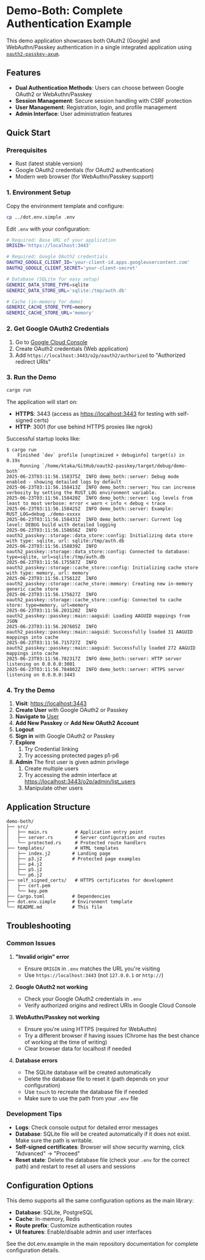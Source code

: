 # Demo-Both: Complete Authentication Example

This demo application showcases both OAuth2 (Google) and WebAuthn/Passkey authentication in a single integrated application using [`oauth2-passkey-axum`](https://crates.io/crates/oauth2-passkey-axum).

## Features

- **Dual Authentication Methods**: Users can choose between Google OAuth2 or WebAuthn/Passkey
- **Session Management**: Secure session handling with CSRF protection
- **User Management**: Registration, login, and profile management
- **Admin Interface**: User administration features

## Quick Start

### Prerequisites

- Rust (latest stable version)
- Google OAuth2 credentials (for OAuth2 authentication)
- Modern web browser (for WebAuthn/Passkey support)

### 1. Environment Setup

Copy the environment template and configure:

```bash
cp ../dot.env.simple .env
```

Edit `.env` with your configuration:

```bash
# Required: Base URL of your application
ORIGIN='https://localhost:3443'

# Required: Google OAuth2 credentials
OAUTH2_GOOGLE_CLIENT_ID='your-client-id.apps.googleusercontent.com'
OAUTH2_GOOGLE_CLIENT_SECRET='your-client-secret'

# Database (SQLite for easy setup)
GENERIC_DATA_STORE_TYPE=sqlite
GENERIC_DATA_STORE_URL='sqlite:/tmp/auth.db'

# Cache (in-memory for demo)
GENERIC_CACHE_STORE_TYPE=memory
GENERIC_CACHE_STORE_URL='memory'
```

### 2. Get Google OAuth2 Credentials

1. Go to [Google Cloud Console](https://console.cloud.google.com/apis/credentials)
2. Create OAuth2 credentials (Web application)
3. Add `https://localhost:3443/o2p/oauth2/authorized` to "Authorized redirect URIs"

### 3. Run the Demo

```bash
cargo run
```

The application will start on:

- **HTTPS**: 3443 (access as <https://localhost:3443> for testing with self-signed certs)
- **HTTP**: 3001 (for use behind HTTPS proxies like ngrok)

Successful startup looks like:

```text
$ cargo run 
    Finished `dev` profile [unoptimized + debuginfo] target(s) in 0.19s
     Running `/home/ktaka/GitHub/oauth2-passkey/target/debug/demo-both`
2025-06-23T03:11:56.158375Z  INFO demo_both::server: Debug mode enabled - showing detailed logs by default
2025-06-23T03:11:56.158413Z  INFO demo_both::server: You can increase verbosity by setting the RUST_LOG environment variable.
2025-06-23T03:11:56.158420Z  INFO demo_both::server: Log levels from least to most verbose: error < warn < info < debug < trace
2025-06-23T03:11:56.158425Z  INFO demo_both::server: Example: RUST_LOG=debug ./demo-xxxxx
2025-06-23T03:11:56.158431Z  INFO demo_both::server: Current log level: DEBUG build with detailed logging
2025-06-23T03:11:56.158656Z  INFO oauth2_passkey::storage::data_store::config: Initializing data store with type: sqlite, url: sqlite:/tmp/auth.db
2025-06-23T03:11:56.158839Z  INFO oauth2_passkey::storage::data_store::config: Connected to database: type=sqlite, url=sqlite:/tmp/auth.db
2025-06-23T03:11:56.175587Z  INFO oauth2_passkey::storage::cache_store::config: Initializing cache store with type: memory, url: memory
2025-06-23T03:11:56.175612Z  INFO oauth2_passkey::storage::cache_store::memory: Creating new in-memory generic cache store
2025-06-23T03:11:56.175627Z  INFO oauth2_passkey::storage::cache_store::config: Connected to cache store: type=memory, url=memory
2025-06-23T03:11:56.203120Z  INFO oauth2_passkey::passkey::main::aaguid: Loading AAGUID mappings from JSON
2025-06-23T03:11:56.207605Z  INFO oauth2_passkey::passkey::main::aaguid: Successfully loaded 31 AAGUID mappings into cache
2025-06-23T03:11:56.715727Z  INFO oauth2_passkey::passkey::main::aaguid: Successfully loaded 272 AAGUID mappings into cache
2025-06-23T03:11:56.782317Z  INFO demo_both::server: HTTP server listening on 0.0.0.0:3001
2025-06-23T03:11:56.784802Z  INFO demo_both::server: HTTPS server listening on 0.0.0.0:3443
```

### 4. Try the Demo

1. **Visit**: <https://localhost:3443>
2. **Create User** with Google OAuth2 or Passkey
3. **Navigate to** [User](https://localhost:3443/o2p/user/summary)
4. **Add New Passkey** or **Add New OAuth2 Account**
5. **Logout**
6. **Sign in** with Google OAuth2 or Passkey
7. **Explore**
   1. Try Credential linking
   2. Try accessing protected pages p1-p6
8. **Admin** The first user is given admin privilege
   1. Create multiple users
   2. Try accessing the admin interface at <https://localhost:3443/o2p/admin/list_users>
   3. Manipulate other users

## Application Structure

```text
demo-both/
├── src/
│   ├── main.rs          # Application entry point
│   ├── server.rs        # Server configuration and routes
│   └── protected.rs     # Protected route handlers
├── templates/           # HTML templates
│   ├── index.j2        # Landing page
│   ├── p3.j2           # Protected page examples
│   ├── p4.j2
│   ├── p5.j2
│   └── p6.j2
├── self_signed_certs/   # HTTPS certificates for development
│   ├── cert.pem
│   └── key.pem
├── Cargo.toml          # Dependencies
├── dot.env.simple      # Environment template
└── README.md           # This file
```

## Troubleshooting

### Common Issues

1. **"Invalid origin" error**
   - Ensure `ORIGIN` in `.env` matches the URL you're visiting
   - Use `https://localhost:3443` (not `127.0.0.1` or `http://`)

2. **Google OAuth2 not working**
   - Check your Google OAuth2 credentials in `.env`
   - Verify authorized origins and redirect URIs in Google Cloud Console

3. **WebAuthn/Passkey not working**
   - Ensure you're using HTTPS (required for WebAuthn)
   - Try a different browser if having issues (Chrome has the best chance of working at the time of writing)
   - Clear browser data for localhost if needed

4. **Database errors**
   - The SQLite database will be created automatically  
   - Delete the database file to reset it (path depends on your configuration)
   - Use `touch` to recreate the database file if needed
   - Make sure to use the path from your `.env` file

### Development Tips

- **Logs**: Check console output for detailed error messages
- **Database**: SQLite file will be created automatically if it does not exist. Make sure the path is writable.
- **Self-signed certificates**: Browser will show security warning, click "Advanced" → "Proceed"
- **Reset state**: Delete the database file (check your `.env` for the correct path) and restart to reset all users and sessions

## Configuration Options

This demo supports all the same configuration options as the main library:

- **Database**: SQLite, PostgreSQL
- **Cache**: In-memory, Redis
- **Route prefix**: Customize authentication routes
- **UI features**: Enable/disable admin and user interfaces

See the dot.env.example in the main repository documentation for complete configuration details.
